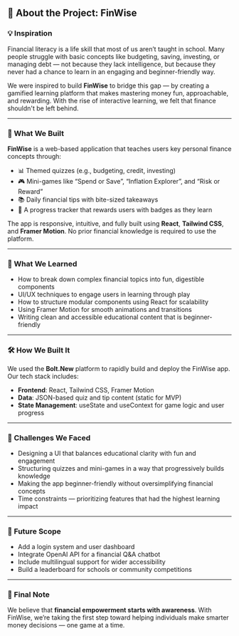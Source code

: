 ## 🚀 About the Project: FinWise

### 💡 Inspiration
Financial literacy is a life skill that most of us aren’t taught in school. Many people struggle with basic concepts like budgeting, saving, investing, or managing debt — not because they lack intelligence, but because they never had a chance to learn in an engaging and beginner-friendly way.

We were inspired to build **FinWise** to bridge this gap — by creating a gamified learning platform that makes mastering money fun, approachable, and rewarding. With the rise of interactive learning, we felt that finance shouldn't be left behind.

---

### 🎯 What We Built
**FinWise** is a web-based application that teaches users key personal finance concepts through:
- 📊 Themed quizzes (e.g., budgeting, credit, investing)
- 🎮 Mini-games like “Spend or Save”, “Inflation Explorer”, and “Risk or Reward”
- 📚 Daily financial tips with bite-sized takeaways
- 🏅 A progress tracker that rewards users with badges as they learn

The app is responsive, intuitive, and fully built using **React**, **Tailwind CSS**, and **Framer Motion**. No prior financial knowledge is required to use the platform.

---

### 🧠 What We Learned
- How to break down complex financial topics into fun, digestible components
- UI/UX techniques to engage users in learning through play
- How to structure modular components using React for scalability
- Using Framer Motion for smooth animations and transitions
- Writing clean and accessible educational content that is beginner-friendly

---

### 🛠️ How We Built It
We used the **Bolt.New** platform to rapidly build and deploy the FinWise app. Our tech stack includes:
- **Frontend**: React, Tailwind CSS, Framer Motion
- **Data**: JSON-based quiz and tip content (static for MVP)
- **State Management**: useState and useContext for game logic and user progress

---

### 🧩 Challenges We Faced
- Designing a UI that balances educational clarity with fun and engagement
- Structuring quizzes and mini-games in a way that progressively builds knowledge
- Making the app beginner-friendly without oversimplifying financial concepts
- Time constraints — prioritizing features that had the highest learning impact

---

### 🌱 Future Scope
- Add a login system and user dashboard
- Integrate OpenAI API for a financial Q&A chatbot
- Include multilingual support for wider accessibility
- Build a leaderboard for schools or community competitions

---

### 💬 Final Note
We believe that **financial empowerment starts with awareness**. With FinWise, we’re taking the first step toward helping individuals make smarter money decisions — one game at a time.


